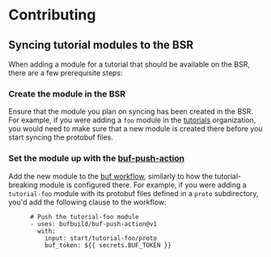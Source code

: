 Contributing
============

## Syncing tutorial modules to the BSR

When adding a module for a tutorial that should be available on the BSR, there are a few prerequisite steps:

### Create the module in the BSR

Ensure that the module you plan on syncing has been created in the BSR. For example, if you were adding a `foo` module in the [tutorials](https://buf.build/tutorials) organization, you would need to make sure that a new module is created there before you start syncing the protobuf files.

### Set the module up with the [buf-push-action](https://github.com/bufbuild/buf-push-action)

Add the new module to the [buf workflow](../workflows/buf.yaml), similarly to how the tutorial-breaking module is configured there. For example, if you were adding a `tutorial-foo` module with its protobuf files defined in a `proto` subdirectory, you'd add the following clause to the workflow:
```
      # Push the tutorial-foo module
      - uses: bufbuild/buf-push-action@v1
        with:
          input: start/tutorial-foo/proto
          buf_token: ${{ secrets.BUF_TOKEN }}
```
